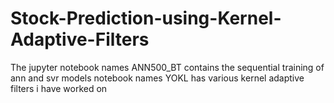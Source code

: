 # Stock-Prediction-using-Kernel-Adaptive-Filters
The jupyter notebook names ANN500_BT contains the sequential training of ann and svr models
notebook names YOKL has various kernel adaptive filters i have worked on

